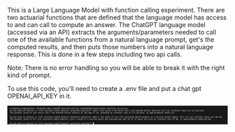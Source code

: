 This is a Large Language Model with function calling experiment. There are two actuarial functions that are defined that the language model has access to and can call to compute an answer. The ChatGPT language model (accessed via an API) extracts the arguments/parameters needed to call one of the available functions from a natural language prompt, get's the computed results, and then puts those numbers into a natural language response. This is done in a few steps including two api calls.

Note: There is no error handling so you will be able to break it with the right kind of prompt.

To use this code, you'll need to create a .env file and put a chat gpt OPENAI_API_KEY in it.

![Screenshot of function_calling.py run on some text inputs](screenshot.png)